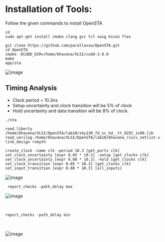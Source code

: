 # Installation of Tools:
Follow the given commands to install OpenSTA
```
cd
sudo apt-get install cmake clang gcc tcl swig bison flex

git clone https://github.com/parallaxsw/OpenSTA.git
cd OpenSTA
cmake -DCUDD_DIR=/home/bhavana/VLSI/cudd-3.0.0
make
app/sta
```


![image](https://github.com/user-attachments/assets/3fc7e714-d0f4-4ee6-83db-6c242de2f09d)

## Timing Analysis

- Clock period = 10.3ns
- Setup uncertainty and clock transition will be 5% of clock
- Hold uncertainty and data transition will be 8% of clock.

```
./sta

read_liberty /home/bhavana/VLSI/OpenSTA/lab10/sky130_fd_sc_hd__tt_025C_1v80.lib
read_verilog /home/bhavana/VLSI/OpenSTA/lab10/bhavana_riscv_netlist.v
link_design rvmyth

create_clock -name clk -period 10.3 [get_ports clk]
set_clock_uncertainty [expr 0.05 * 10.3] -setup [get_clocks clk]
set_clock_uncertainty [expr 0.08 * 10.3] -hold [get_clocks clk]
set_clock_transition [expr 0.05 * 10.3] [get_clocks clk]
set_input_transition [expr 0.08 * 10.3] [all_inputs]

```


![image](https://github.com/user-attachments/assets/27391283-b64f-4ee9-a2da-9ea300b4d1b9)

` report_checks -path_delay max`
<br>

![image](https://github.com/user-attachments/assets/dc81d503-a899-4dbd-8900-ac90b6b64b29)

<br>

`report_checks -path_delay min`

<br>

![image](https://github.com/user-attachments/assets/0b1a3455-7647-4e1b-aec7-0ea9b6b820e9)

